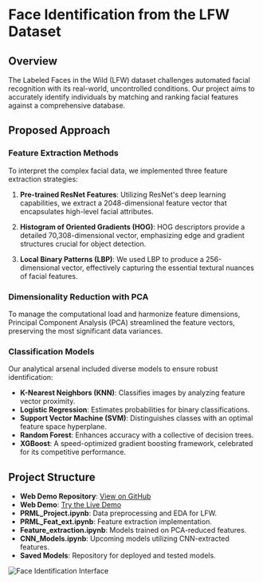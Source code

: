 # Face Identification from the LFW Dataset

## Overview
The Labeled Faces in the Wild (LFW) dataset challenges automated facial recognition with its real-world, uncontrolled conditions. Our project aims to accurately identify individuals by matching and ranking facial features against a comprehensive database.

## Proposed Approach

### Feature Extraction Methods
To interpret the complex facial data, we implemented three feature extraction strategies:

1. **Pre-trained ResNet Features**:
   Utilizing ResNet's deep learning capabilities, we extract a 2048-dimensional feature vector that encapsulates high-level facial attributes.

2. **Histogram of Oriented Gradients (HOG)**:
   HOG descriptors provide a detailed 70,308-dimensional vector, emphasizing edge and gradient structures crucial for object detection.

3. **Local Binary Patterns (LBP)**:
   We used LBP to produce a 256-dimensional vector, effectively capturing the essential textural nuances of facial features.

### Dimensionality Reduction with PCA
To manage the computational load and harmonize feature dimensions, Principal Component Analysis (PCA) streamlined the feature vectors, preserving the most significant data variances.

### Classification Models
Our analytical arsenal included diverse models to ensure robust identification:

- **K-Nearest Neighbors (KNN)**: Classifies images by analyzing feature vector proximity.
- **Logistic Regression**: Estimates probabilities for binary classifications.
- **Support Vector Machine (SVM)**: Distinguishes classes with an optimal feature space hyperplane.
- **Random Forest**: Enhances accuracy with a collective of decision trees.
- **XGBoost**: A speed-optimized gradient boosting framework, celebrated for its competitive performance.

## Project Structure

- **Web Demo Repository**: [View on GitHub](https://github.com/Stardust-01/Face-classification-using-LinearSVC/tree/main)
- **Web Demo**: [Try the Live Demo](https://face-classification-using-linearsvc-9mqdfclrzf5wdkmvj9ndj7.streamlit.app/)
- **PRML_Project.ipynb**: Data preprocessing and EDA for LFW.
- **PRML_Feat_ext.ipynb**: Feature extraction implementation.
- **Feature_extraction.ipynb**: Models trained on PCA-reduced features.
- **CNN_Models.ipynb**: Upcoming models utilizing CNN-extracted features.
- **Saved Models**: Repository for deployed and tested models.

![Face Identification Interface](path_to_image) <!-- Replace with the actual path to the image -->


